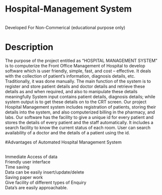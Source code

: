 # Hospital-Management System
  <br>Developed For Non-Commerical (educational purpose only)
<br>
# Description
The purpose of the project entitled as “HOSPITAL MANAGEMENT SYSTEM” is to computerize the Front Office Management of Hospital to develop software which is user friendly, simple, fast, and cost – effective. It deals with the collection of patient’s information, diagnosis details, etc. Traditionally, it was done manually.
The main function of the system is to register and store patient details and doctor
details and retrieve these details as and when required, and also to manipulate these details meaningfully System input contains patient details, diagnosis details; while system output is to get these details on to the CRT screen.
            Our project Hospital Management system includes registration of patients, storing their details into the system, and also computerized billing in the pharmacy, and labs. Our software has the facility to give a unique id for every patient and stores the details of every patient and the staff automatically. It includes a search facility to know the current status of each room. User can search availability of a doctor and the details of a patient using the id.
            
            

#Advantages of Automated Hospital Management System

<br>Immediate Access of data
<br> Friendly user interface
<br> Time saving
<br> Data can be easily insert/update/delete 
<br> Saving paper work
<br> Give facility of different types of Enquiry
<br> Data’s are easily approachable.


